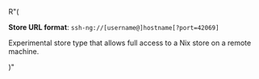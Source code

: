 R"(

**Store URL format**: `ssh-ng://[username@]hostname[?port=42069]`

Experimental store type that allows full access to a Nix store on a
remote machine.

)"
